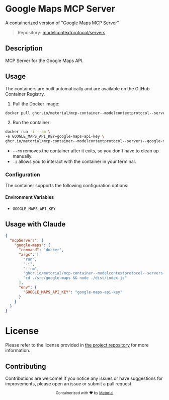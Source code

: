 
# Google Maps MCP Server

A containerized version of "Google Maps MCP Server"

> Repository: [modelcontextprotocol/servers](https://github.com/modelcontextprotocol/servers)

## Description

MCP Server for the Google Maps API.


## Usage

The containers are built automatically and are available on the GitHub Container Registry.

1. Pull the Docker image:

```bash
docker pull ghcr.io/metorial/mcp-container--modelcontextprotocol--servers--google-maps
```

2. Run the container:

```bash
docker run -i --rm \ 
-e GOOGLE_MAPS_API_KEY=google-maps-api-key \
ghcr.io/metorial/mcp-container--modelcontextprotocol--servers--google-maps  "cd ./src/google-maps && node ./dist/index.js"
```

- `--rm` removes the container after it exits, so you don't have to clean up manually.
- `-i` allows you to interact with the container in your terminal.



### Configuration

The container supports the following configuration options:




#### Environment Variables

- `GOOGLE_MAPS_API_KEY`




## Usage with Claude

```json
{
  "mcpServers": {
    "google-maps": {
      "command": "docker",
      "args": [
        "run",
        "-i",
        "--rm",
        "ghcr.io/metorial/mcp-container--modelcontextprotocol--servers--google-maps",
        "cd ./src/google-maps && node ./dist/index.js"
      ],
      "env": {
        "GOOGLE_MAPS_API_KEY": "google-maps-api-key"
      }
    }
  }
}
```

# License

Please refer to the license provided in [the project repository](https://github.com/modelcontextprotocol/servers) for more information.

## Contributing

Contributions are welcome! If you notice any issues or have suggestions for improvements, please open an issue or submit a pull request.

<div align="center">
  <sub>Containerized with ❤️ by <a href="https://metorial.com">Metorial</a></sub>
</div>
  